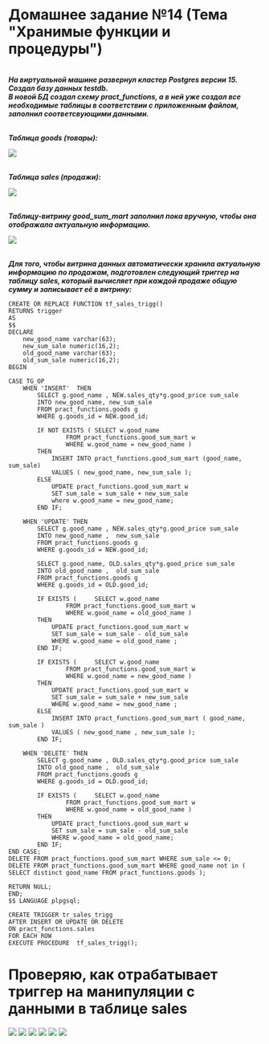 # Домашнее задание №14 (Тема "Хранимые функции и процедуры")

<br>__*На виртуальной машине развернул кластер Postgres версии 15. Создал базу данных testdb.*__ 
<br>__*В новой БД создал схему pract_functions, а в ней уже создал все необходимые таблицы в соответствии с приложенным файлом, заполнил соответсвующими данными.*__

<br>__*Таблица goods (товары):*__

<img src="pic/goods.JPG" align="center" />

<br>__*Таблица sales (продажи):*__

<img src="pic/sales.JPG" align="center" />

<br>__*Таблицу-витрину good_sum_mart заполнил пока вручную, чтобы она отображала актуальную информацию.*__

<img src="pic/good_sum_mart.JPG" align="center" />

<br>__*Для того, чтобы витрина данных автоматически хранила актуальную информацию по продажам, подготовлен следующий триггер на таблицу sales, который вычисляет при каждой продаже общую сумму и записывает её в витрину:*__


````
CREATE OR REPLACE FUNCTION tf_sales_trigg()
RETURNS trigger
AS
$$
DECLARE 
	new_good_name varchar(63);
	new_sum_sale numeric(16,2); 
	old_good_name varchar(63);
	old_sum_sale numeric(16,2);
BEGIN

CASE TG_OP
	WHEN 'INSERT'  THEN 	
		SELECT g.good_name , NEW.sales_qty*g.good_price sum_sale
		INTO new_good_name, new_sum_sale 
		FROM pract_functions.goods g
		WHERE g.goods_id = NEW.good_id;

		IF NOT EXISTS ( SELECT w.good_name 
				FROM pract_functions.good_sum_mart w 
				WHERE w.good_name = new_good_name ) 
		THEN 
			INSERT INTO pract_functions.good_sum_mart (good_name, sum_sale) 
			VALUES ( new_good_name, new_sum_sale ); 
		ELSE
			UPDATE pract_functions.good_sum_mart w 
			SET sum_sale = sum_sale + new_sum_sale 
			where w.good_name = new_good_name;
		END IF; 

	WHEN 'UPDATE' THEN
		SELECT g.good_name , NEW.sales_qty*g.good_price sum_sale
		INTO new_good_name ,  new_sum_sale
		FROM pract_functions.goods g 
		WHERE g.goods_id = NEW.good_id;

		SELECT g.good_name, OLD.sales_qty*g.good_price sum_sale
		INTO old_good_name ,  old_sum_sale
		FROM pract_functions.goods g 
		WHERE g.goods_id = OLD.good_id;

		IF EXISTS ( 	SELECT w.good_name 
				FROM pract_functions.good_sum_mart w 
				WHERE w.good_name = old_good_name )
		THEN
			UPDATE pract_functions.good_sum_mart w
			SET sum_sale = sum_sale - old_sum_sale
			WHERE w.good_name = old_good_name ;
		END IF; 

		IF EXISTS ( 	SELECT w.good_name 
				FROM pract_functions.good_sum_mart w 
				WHERE w.good_name = new_good_name )
		THEN
			UPDATE pract_functions.good_sum_mart w
			SET sum_sale = sum_sale + new_sum_sale 
			WHERE w.good_name = new_good_name ;
		ELSE
			INSERT INTO pract_functions.good_sum_mart ( good_name, sum_sale ) 
			VALUES ( new_good_name , new_sum_sale );
		END IF;

	WHEN 'DELETE' THEN
		SELECT g.good_name , OLD.sales_qty*g.good_price sum_sale
		INTO old_good_name ,  old_sum_sale
		FROM pract_functions.goods g 
		WHERE g.goods_id = OLD.good_id;

		IF EXISTS ( 	SELECT w.good_name 
				FROM pract_functions.good_sum_mart w 
				WHERE w.good_name = old_good_name ) 
		THEN
			UPDATE pract_functions.good_sum_mart w
			SET sum_sale = sum_sale - old_sum_sale
			WHERE w.good_name = old_good_name;
		END IF;
END CASE;
DELETE FROM pract_functions.good_sum_mart WHERE sum_sale <= 0;
DELETE FROM pract_functions.good_sum_mart WHERE good_name not in ( SELECT distinct good_name FROM pract_functions.goods );

RETURN NULL;
END;
$$ LANGUAGE plpgsql;

CREATE TRIGGER tr_sales_trigg
AFTER INSERT OR UPDATE OR DELETE
ON pract_functions.sales
FOR EACH ROW
EXECUTE PROCEDURE  tf_sales_trigg();
````

# Проверяю, как отрабатывает триггер на манипуляции с данными в таблице sales 

<img src="pic/test_insert1.JPG" align="center" />
<img src="pic/test_insert2.JPG" align="center" />
<img src="pic/test_update1.JPG" align="center" />
<img src="pic/test_update2.JPG" align="center" />
<img src="pic/test_delete1.JPG" align="center" />
<img src="pic/test_delete2.JPG" align="center" />

